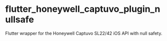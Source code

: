# flutter_honeywell_captuvo_plugin_nullsafe
Flutter wrapper for the Honeywell Captuvo SL22/42 iOS API with null safety.
